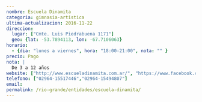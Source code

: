 ```yaml
---
nombre: Escuela Dinamita
categoria: gimnasia-artistica
ultima-actualizacion: 2016-11-22
direccion: 
  lugar: ["Cmte. Luis Piedrabuena 1171"]
  geo: {lat: -53.7894113, lon: -67.7106063}
horario: 
  - {dia: "lunes a viernes", hora: "18:00-21:00", nota: "" }
precio: Pago
nota: | 
  De 3 a 12 años
website: ["http://www.escueladinamita.com.ar/", "https://www.facebook.com/escuelademovimientodinamita"]
telefono: ["02964-15517446","02964-15494807"]
email: 
permalink: /rio-grande/entidades/escuela-dinamita/
---
```

